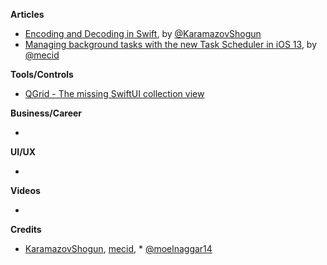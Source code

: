 **Articles**

* [Encoding and Decoding in Swift](https://www.raywenderlich.com/3418439-encoding-and-decoding-in-swift), by  [@KaramazovShogun](https://twitter.com/KaramazovShogun)
* [Managing background tasks with the new Task Scheduler in iOS 13](https://medium.com/snowdog-labs/managing-background-tasks-with-new-task-scheduler-in-ios-13-aaabdac0d95b), by [@mecid](https://twitter.com/mecid)

**Tools/Controls**

* [QGrid - The missing SwiftUI collection view](https://github.com/Q-Mobile/QGrid)

**Business/Career**

*

**UI/UX**

* 

**Videos**

* 

**Credits**

* [KaramazovShogun](https://github.com/KaramazovShogun), [mecid](https://github.com/mecid), * [@moelnaggar14](https://github.com/MoElnaggar14)
